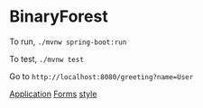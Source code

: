 # BinaryForest

To run, `./mvnw spring-boot:run`

To test, `./mvnw test`

Go to `http://localhost:8080/greeting?name=User`

[Application](https://spring.io/guides/gs/spring-boot/)
[Forms](https://spring.io/guides/gs/handling-form-submission/)
[style](https://www.w3schools.com/css/css_link.asp)